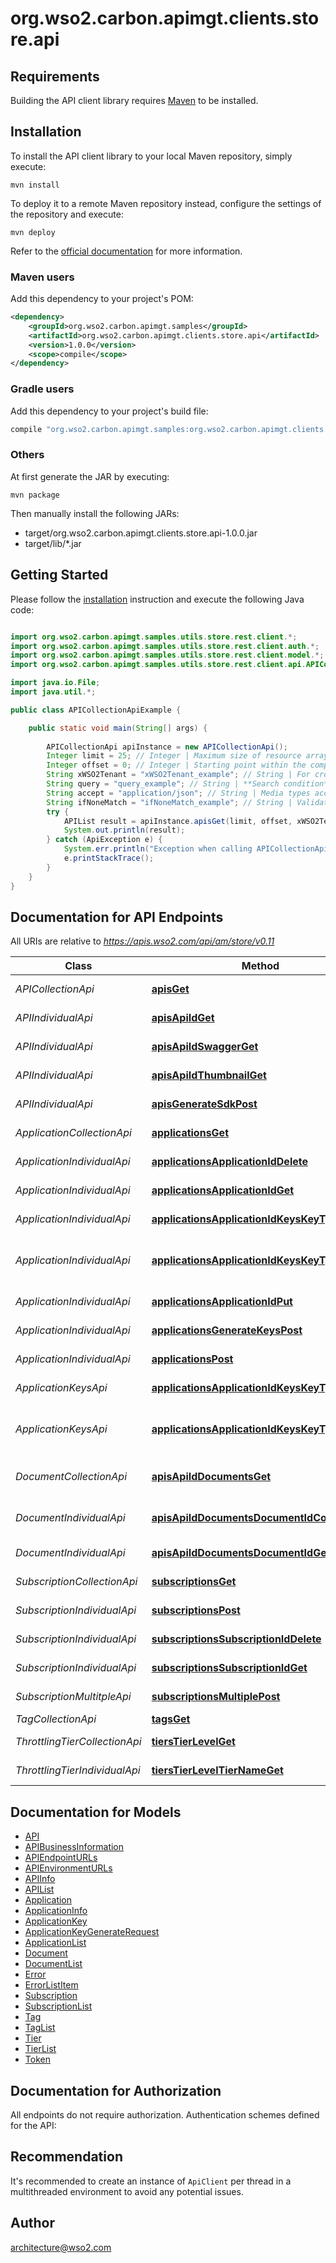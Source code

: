 # org.wso2.carbon.apimgt.clients.store.api

## Requirements

Building the API client library requires [Maven](https://maven.apache.org/) to be installed.

## Installation

To install the API client library to your local Maven repository, simply execute:

```shell
mvn install
```

To deploy it to a remote Maven repository instead, configure the settings of the repository and execute:

```shell
mvn deploy
```

Refer to the [official documentation](https://maven.apache.org/plugins/maven-deploy-plugin/usage.html) for more information.

### Maven users

Add this dependency to your project's POM:

```xml
<dependency>
    <groupId>org.wso2.carbon.apimgt.samples</groupId>
    <artifactId>org.wso2.carbon.apimgt.clients.store.api</artifactId>
    <version>1.0.0</version>
    <scope>compile</scope>
</dependency>
```

### Gradle users

Add this dependency to your project's build file:

```groovy
compile "org.wso2.carbon.apimgt.samples:org.wso2.carbon.apimgt.clients.store.api:1.0.0"
```

### Others

At first generate the JAR by executing:

    mvn package

Then manually install the following JARs:

* target/org.wso2.carbon.apimgt.clients.store.api-1.0.0.jar
* target/lib/*.jar

## Getting Started

Please follow the [installation](#installation) instruction and execute the following Java code:

```java

import org.wso2.carbon.apimgt.samples.utils.store.rest.client.*;
import org.wso2.carbon.apimgt.samples.utils.store.rest.client.auth.*;
import org.wso2.carbon.apimgt.samples.utils.store.rest.client.model.*;
import org.wso2.carbon.apimgt.samples.utils.store.rest.client.api.APICollectionApi;

import java.io.File;
import java.util.*;

public class APICollectionApiExample {

    public static void main(String[] args) {
        
        APICollectionApi apiInstance = new APICollectionApi();
        Integer limit = 25; // Integer | Maximum size of resource array to return. 
        Integer offset = 0; // Integer | Starting point within the complete list of items qualified. 
        String xWSO2Tenant = "xWSO2Tenant_example"; // String | For cross-tenant invocations, this is used to specify the tenant domain, where the resource need to be   retirieved from. 
        String query = "query_example"; // String | **Search condition**.  You can search in attributes by using an **\"<attribute>:\"** modifier.  Eg. \"provider:wso2\" will match an API if the provider of the API is exactly \"wso2\".  Additionally you can use wildcards.  Eg. \"provider:wso2*\" will match an API if the provider of the API starts with \"wso2\".  Supported attribute modifiers are [**version, context, status, description, subcontext, doc, provider, tag**]  If no advanced attribute modifier has been specified, search will match the given query string against API Name. 
        String accept = "application/json"; // String | Media types acceptable for the response. Default is application/json. 
        String ifNoneMatch = "ifNoneMatch_example"; // String | Validator for conditional requests; based on the ETag of the formerly retrieved variant of the resource. 
        try {
            APIList result = apiInstance.apisGet(limit, offset, xWSO2Tenant, query, accept, ifNoneMatch);
            System.out.println(result);
        } catch (ApiException e) {
            System.err.println("Exception when calling APICollectionApi#apisGet");
            e.printStackTrace();
        }
    }
}

```

## Documentation for API Endpoints

All URIs are relative to *https://apis.wso2.com/api/am/store/v0.11*

Class | Method | HTTP request | Description
------------ | ------------- | ------------- | -------------
*APICollectionApi* | [**apisGet**](docs/APICollectionApi.md#apisGet) | **GET** /apis | Retrieve/Search APIs 
*APIIndividualApi* | [**apisApiIdGet**](docs/APIIndividualApi.md#apisApiIdGet) | **GET** /apis/{apiId} | Get details of an API 
*APIIndividualApi* | [**apisApiIdSwaggerGet**](docs/APIIndividualApi.md#apisApiIdSwaggerGet) | **GET** /apis/{apiId}/swagger | Get swagger definition 
*APIIndividualApi* | [**apisApiIdThumbnailGet**](docs/APIIndividualApi.md#apisApiIdThumbnailGet) | **GET** /apis/{apiId}/thumbnail | Get thumbnail image
*APIIndividualApi* | [**apisGenerateSdkPost**](docs/APIIndividualApi.md#apisGenerateSdkPost) | **POST** /apis/generate-sdk/ | Generate SDK for an API 
*ApplicationCollectionApi* | [**applicationsGet**](docs/ApplicationCollectionApi.md#applicationsGet) | **GET** /applications | Retrieve/Search applications 
*ApplicationIndividualApi* | [**applicationsApplicationIdDelete**](docs/ApplicationIndividualApi.md#applicationsApplicationIdDelete) | **DELETE** /applications/{applicationId} | Remove an application 
*ApplicationIndividualApi* | [**applicationsApplicationIdGet**](docs/ApplicationIndividualApi.md#applicationsApplicationIdGet) | **GET** /applications/{applicationId} | Get details of an application 
*ApplicationIndividualApi* | [**applicationsApplicationIdKeysKeyTypeGet**](docs/ApplicationIndividualApi.md#applicationsApplicationIdKeysKeyTypeGet) | **GET** /applications/{applicationId}/keys/{keyType} | Get key details of a given type 
*ApplicationIndividualApi* | [**applicationsApplicationIdKeysKeyTypePut**](docs/ApplicationIndividualApi.md#applicationsApplicationIdKeysKeyTypePut) | **PUT** /applications/{applicationId}/keys/{keyType} | Update grant types and callback url of an application 
*ApplicationIndividualApi* | [**applicationsApplicationIdPut**](docs/ApplicationIndividualApi.md#applicationsApplicationIdPut) | **PUT** /applications/{applicationId} | Update an application 
*ApplicationIndividualApi* | [**applicationsGenerateKeysPost**](docs/ApplicationIndividualApi.md#applicationsGenerateKeysPost) | **POST** /applications/generate-keys | Generate keys for application 
*ApplicationIndividualApi* | [**applicationsPost**](docs/ApplicationIndividualApi.md#applicationsPost) | **POST** /applications | Create a new application 
*ApplicationKeysApi* | [**applicationsApplicationIdKeysKeyTypeGet**](docs/ApplicationKeysApi.md#applicationsApplicationIdKeysKeyTypeGet) | **GET** /applications/{applicationId}/keys/{keyType} | Get key details of a given type 
*ApplicationKeysApi* | [**applicationsApplicationIdKeysKeyTypePut**](docs/ApplicationKeysApi.md#applicationsApplicationIdKeysKeyTypePut) | **PUT** /applications/{applicationId}/keys/{keyType} | Update grant types and callback url of an application 
*DocumentCollectionApi* | [**apisApiIdDocumentsGet**](docs/DocumentCollectionApi.md#apisApiIdDocumentsGet) | **GET** /apis/{apiId}/documents | Get a list of documents of an API 
*DocumentIndividualApi* | [**apisApiIdDocumentsDocumentIdContentGet**](docs/DocumentIndividualApi.md#apisApiIdDocumentsDocumentIdContentGet) | **GET** /apis/{apiId}/documents/{documentId}/content | Get the content of an API document 
*DocumentIndividualApi* | [**apisApiIdDocumentsDocumentIdGet**](docs/DocumentIndividualApi.md#apisApiIdDocumentsDocumentIdGet) | **GET** /apis/{apiId}/documents/{documentId} | Get a document of an API 
*SubscriptionCollectionApi* | [**subscriptionsGet**](docs/SubscriptionCollectionApi.md#subscriptionsGet) | **GET** /subscriptions | Get all subscriptions 
*SubscriptionIndividualApi* | [**subscriptionsPost**](docs/SubscriptionIndividualApi.md#subscriptionsPost) | **POST** /subscriptions | Add a new subscription 
*SubscriptionIndividualApi* | [**subscriptionsSubscriptionIdDelete**](docs/SubscriptionIndividualApi.md#subscriptionsSubscriptionIdDelete) | **DELETE** /subscriptions/{subscriptionId} | Remove a subscription 
*SubscriptionIndividualApi* | [**subscriptionsSubscriptionIdGet**](docs/SubscriptionIndividualApi.md#subscriptionsSubscriptionIdGet) | **GET** /subscriptions/{subscriptionId} | Get details of a subscription 
*SubscriptionMultitpleApi* | [**subscriptionsMultiplePost**](docs/SubscriptionMultitpleApi.md#subscriptionsMultiplePost) | **POST** /subscriptions/multiple | Add new subscriptions 
*TagCollectionApi* | [**tagsGet**](docs/TagCollectionApi.md#tagsGet) | **GET** /tags | Get all tags 
*ThrottlingTierCollectionApi* | [**tiersTierLevelGet**](docs/ThrottlingTierCollectionApi.md#tiersTierLevelGet) | **GET** /tiers/{tierLevel} | Get available tiers 
*ThrottlingTierIndividualApi* | [**tiersTierLevelTierNameGet**](docs/ThrottlingTierIndividualApi.md#tiersTierLevelTierNameGet) | **GET** /tiers/{tierLevel}/{tierName} | Get details of a tier 


## Documentation for Models

 - [API](docs/API.md)
 - [APIBusinessInformation](docs/APIBusinessInformation.md)
 - [APIEndpointURLs](docs/APIEndpointURLs.md)
 - [APIEnvironmentURLs](docs/APIEnvironmentURLs.md)
 - [APIInfo](docs/APIInfo.md)
 - [APIList](docs/APIList.md)
 - [Application](docs/Application.md)
 - [ApplicationInfo](docs/ApplicationInfo.md)
 - [ApplicationKey](docs/ApplicationKey.md)
 - [ApplicationKeyGenerateRequest](docs/ApplicationKeyGenerateRequest.md)
 - [ApplicationList](docs/ApplicationList.md)
 - [Document](docs/Document.md)
 - [DocumentList](docs/DocumentList.md)
 - [Error](docs/Error.md)
 - [ErrorListItem](docs/ErrorListItem.md)
 - [Subscription](docs/Subscription.md)
 - [SubscriptionList](docs/SubscriptionList.md)
 - [Tag](docs/Tag.md)
 - [TagList](docs/TagList.md)
 - [Tier](docs/Tier.md)
 - [TierList](docs/TierList.md)
 - [Token](docs/Token.md)


## Documentation for Authorization

All endpoints do not require authorization.
Authentication schemes defined for the API:

## Recommendation

It's recommended to create an instance of `ApiClient` per thread in a multithreaded environment to avoid any potential issues.

## Author

architecture@wso2.com

